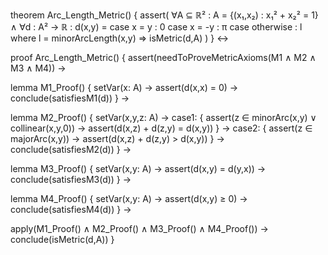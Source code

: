 theorem Arc_Length_Metric() {
  assert(
    ∀A ⊆ ℝ² : A = {(x₁,x₂) : x₁² + x₂² = 1} ∧
    ∀d : A² → ℝ : d(x,y) = 
      case x = y : 0
      case x = -y : π 
      case otherwise : l
    where l = minorArcLength(x,y) 
    ⇒ isMetric(d,A)
  )
} ↔

proof Arc_Length_Metric() {
  assert(needToProveMetricAxioms(M1 ∧ M2 ∧ M3 ∧ M4)) →

  lemma M1_Proof() {
    setVar(x: A) →
    assert(d(x,x) = 0) →
    conclude(satisfiesM1(d))
  } →

  lemma M2_Proof() {
    setVar(x,y,z: A) →
    case1: {
      assert(z ∈ minorArc(x,y) ∨ collinear(x,y,0)) →
      assert(d(x,z) + d(z,y) = d(x,y))
    } →
    case2: {
      assert(z ∈ majorArc(x,y)) →
      assert(d(x,z) + d(z,y) > d(x,y))
    } →
    conclude(satisfiesM2(d))
  } →

  lemma M3_Proof() {
    setVar(x,y: A) →
    assert(d(x,y) = d(y,x)) →
    conclude(satisfiesM3(d))
  } →

  lemma M4_Proof() {
    setVar(x,y: A) →
    assert(d(x,y) ≥ 0) →
    conclude(satisfiesM4(d))
  } →

  apply(M1_Proof() ∧ M2_Proof() ∧ M3_Proof() ∧ M4_Proof()) →
  conclude(isMetric(d,A))
}